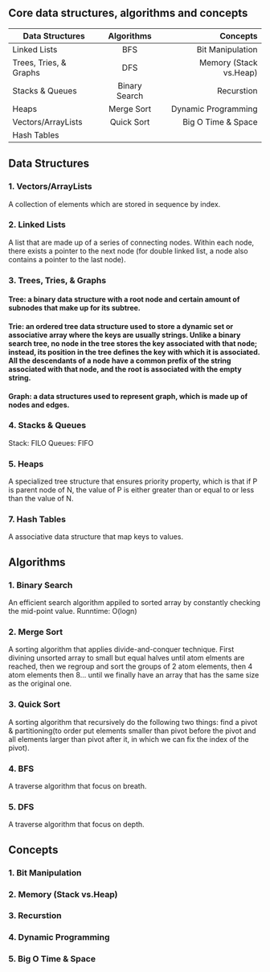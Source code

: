 ## Core data structures, algorithms and concepts 

| Data Structures| Algorithms   | Concepts|
| ------------- |:-------------:| -----:|
| Linked Lists      | BFS | Bit Manipulation |
| Trees, Tries, & Graphs      | DFS     |   Memory (Stack vs.Heap) |
| Stacks & Queues | Binary Search      |   Recurstion |
| Heaps| Merge Sort|Dynamic Programming|
|Vectors/ArrayLists|Quick Sort|Big O Time & Space|
|Hash Tables


## Data Structures
### 1. Vectors/ArrayLists
A collection of elements which are stored in sequence by index.
### 2. Linked Lists
A list that are made up of a series of connecting nodes. Within each node, there exists a pointer to the next node (for double linked list, a node also contains a pointer to the last node). 
### 3. Trees, Tries, & Graphs
#### Tree: a binary data structure with a root node and certain amount of subnodes that make up for its subtree.
#### Trie: an ordered tree data structure used to store a dynamic set or associative array where the keys are usually strings. Unlike a binary search tree, no node in the tree stores the key associated with that node; instead, its position in the tree defines the key with which it is associated. All the descendants of a node have a common prefix of the string associated with that node, and the root is associated with the empty string.
#### Graph: a data structures used to represent graph, which is made up of nodes and edges. 
### 4. Stacks & Queues
Stack: FILO
Queues: FIFO
### 5. Heaps
A specialized tree structure that ensures priority property, which is that if P is parent node of N, the value of P is either greater than or equal to or less than the value of N. 
### 7. Hash Tables
A associative data structure that map keys to values.

## Algorithms
### 1. Binary Search
An efficient search algorithm appiled to sorted array by constantly checking the mid-point value. Runntime: O(logn)
### 2. Merge Sort
A sorting algorithm that applies divide-and-conquer technique. First divining unsorted array to small but equal halves until atom elments are reached, then we regroup and sort the groups of 2 atom elements, then 4 atom elements then 8... until we finally have an array that has the same size as the original one.  
### 3. Quick Sort
A sorting algorithm that recursively do the following two things: find a pivot & partitioning(to order put elements smaller than pivot before the pivot and all elements larger than pivot after it, in which we can fix the index of the pivot).
### 4. BFS
A traverse algorithm that focus on breath.
### 5. DFS 
A traverse algorithm that focus on depth.
## Concepts
### 1. Bit Manipulation 
### 2. Memory (Stack vs.Heap) 
### 3. Recurstion
### 4. Dynamic Programming
### 5. Big O Time & Space
